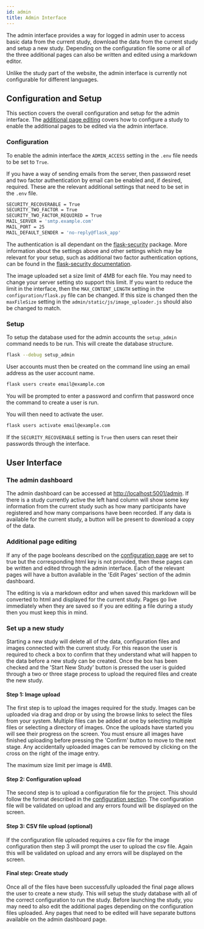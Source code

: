 ```yaml
---
id: admin
title: Admin Interface
---
```


The admin interface provides a way for logged in admin user to access basic data from the current study, download the
data from the current study and setup a new study. Depending on the configuration file some or all of the three additional
pages can also be written and edited using a markdown editor.

Unlike the study part of the website, the admin interface is currently not configurable for different languages.

## Configuration and Setup

This section covers the overall configuration and setup for the admin interface. The [additional page editing](#additional-page-editing)
covers how to configure a study to enable the additional pages to be edited via the admin interface.

### Configuration

To enable the admin interface the `ADMIN_ACCESS` setting in the `.env` file needs to be set to `True`.

If you have a way of sending emails from the server, then password reset and two factor authentication by email can
be enabled and, if desired, required. These are the relevant additional settings that need to be set in the `.env` file.

```bash
SECURITY_RECOVERABLE = True
SECURITY_TWO_FACTOR = True
SECURITY_TWO_FACTOR_REQUIRED = True
MAIL_SERVER = 'smtp.example.com'
MAIL_PORT = 25
MAIL_DEFAULT_SENDER = 'no-reply@flask_app'
```

The authentication is all dependant on the [flask-security](https://github.com/pallets-eco/flask-security) package.
More information about the settings above and other settings which may be relevant for your setup, such as additional two
factor authentication options, can be found in the [flask-security documentation](https://flask-security-too.readthedocs.io/en/stable/).

The image uploaded set a size limit of 4MB for each file. You may need to change your server setting sto support this limit.
If you want to reduce the limit in the interface, then the `MAX_CONTENT_LENGTH` setting in the `configuration/flask.py`
file can be changed. If this size is changed then the `maxFileSize` setting in the `admin/static/js/image_uploader.js` should
also be changed to match.

### Setup

To setup the database used for the admin accounts the `setup_admin` command needs to be run. This will create the database
structure.

```bash
flask --debug setup_admin
```

User accounts must then be created on the command line using an email address as the user account name.

```bash
flask users create email@example.com
```

You will be prompted to enter a password and confirm that password once the command to create a user is run.

You will then need to activate the user.

```bash
flask users activate email@example.com
```

If the `SECURITY_RECOVERABLE` setting is `True` then users can reset their passwords through the interface.

## User Interface

### The admin dashboard

The admin dashboard can be accessed at <http://localhost:5001/admin>. If there is a study currently active the left
hand column will show some key information from the current study such as how many participants have registered and how
many comparisons have been recorded. If any data is available for the current study, a button will be present to
download a copy of the data.

### Additional page editing

If any of the page booleans described on the [configuration page](configuration.md#additional-pages) are set to true but
the corresponding html key is not provided, then these pages can be written and edited through the admin interface. Each
of the relevant pages will have a button available in the 'Edit Pages' section of the admin dashboard.

The editing is via a markdown editor and when saved this markdown will be converted to html and displayed for the current
study. Pages go live immediately when they are saved so if you are editing a file during a study then you must keep this
in mind.

### Set up a new study

Starting a new study will delete all of the data, configuration files and images connected with the current study.
For this reason the user is required to check a box to confirm that they understand what will happen to the data before
a new study can be created. Once the box has been checked and the 'Start New Study' button is pressed the user is
guided through a two or three stage process to upload the required files and create the new study.

#### Step 1: Image upload

The first step is to upload the images required for the study. Images can be uploaded via drag and drop or by using
the browse links to select the files from your system. Multiple files can be added at one by selecting multiple files or
selecting a directory of images. Once the uploads have started you will see their progress on the screen. You must ensure
all images have finished uploading before pressing the 'Confirm' button to move to the next stage. Any accidentally uploaded
images can be removed by clicking on the cross on the right of the image entry.

The maximum size limit per image is 4MB.

#### Step 2: Configuration upload

The second step is to upload a configuration file for the project. This should follow the format described in the
[configuration section](configuration.md). The configuration file will be validated on upload and any errors found will
be displayed on the screen.

#### Step 3: CSV file upload (optional)

If the configuration file uploaded requires a csv file for the image configuration then step 3 will prompt the user to
upload the csv file. Again this will be validated on upload and any errors will be displayed on the screen.

#### Final step: Create study

Once all of the files have been successfully uploaded the final page allows the user to create a new study. This will setup
the study database with all of the correct configuration to run the study. Before launching the study, you may need to
also edit the additional pages depending on the configuration files uploaded. Any pages that need to be edited will have
separate buttons available on the admin dashboard page.
